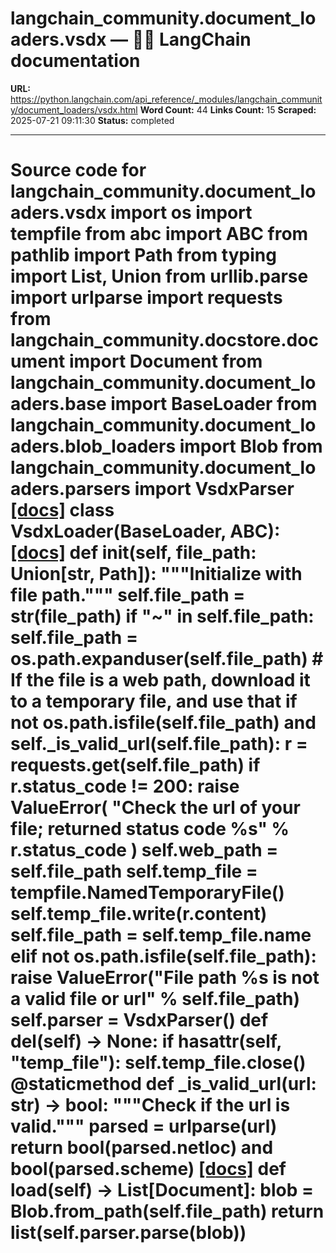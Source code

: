 # langchain_community.document_loaders.vsdx — 🦜🔗 LangChain  documentation

**URL:** https://python.langchain.com/api_reference/_modules/langchain_community/document_loaders/vsdx.html
**Word Count:** 44
**Links Count:** 15
**Scraped:** 2025-07-21 09:11:30
**Status:** completed

---

# Source code for langchain\_community.document\_loaders.vsdx               import os     import tempfile     from abc import ABC     from pathlib import Path     from typing import List, Union     from urllib.parse import urlparse          import requests          from langchain_community.docstore.document import Document     from langchain_community.document_loaders.base import BaseLoader     from langchain_community.document_loaders.blob_loaders import Blob     from langchain_community.document_loaders.parsers import VsdxParser                              [[docs]](https://python.langchain.com/api_reference/community/document_loaders/langchain_community.document_loaders.vsdx.VsdxLoader.html#langchain_community.document_loaders.vsdx.VsdxLoader)     class VsdxLoader(BaseLoader, ABC):                    [[docs]](https://python.langchain.com/api_reference/community/document_loaders/langchain_community.document_loaders.vsdx.VsdxLoader.html#langchain_community.document_loaders.vsdx.VsdxLoader.__init__)         def __init__(self, file_path: Union[str, Path]):             """Initialize with file path."""             self.file_path = str(file_path)             if "~" in self.file_path:                 self.file_path = os.path.expanduser(self.file_path)                  # If the file is a web path, download it to a temporary file, and use that             if not os.path.isfile(self.file_path) and self._is_valid_url(self.file_path):                 r = requests.get(self.file_path)                      if r.status_code != 200:                     raise ValueError(                         "Check the url of your file; returned status code %s"                         % r.status_code                     )                      self.web_path = self.file_path                 self.temp_file = tempfile.NamedTemporaryFile()                 self.temp_file.write(r.content)                 self.file_path = self.temp_file.name             elif not os.path.isfile(self.file_path):                 raise ValueError("File path %s is not a valid file or url" % self.file_path)                  self.parser = VsdxParser()                             def __del__(self) -> None:             if hasattr(self, "temp_file"):                 self.temp_file.close()              @staticmethod         def _is_valid_url(url: str) -> bool:             """Check if the url is valid."""             parsed = urlparse(url)             return bool(parsed.netloc) and bool(parsed.scheme)                         [[docs]](https://python.langchain.com/api_reference/community/document_loaders/langchain_community.document_loaders.vsdx.VsdxLoader.html#langchain_community.document_loaders.vsdx.VsdxLoader.load)         def load(self) -> List[Document]:             blob = Blob.from_path(self.file_path)             return list(self.parser.parse(blob))
